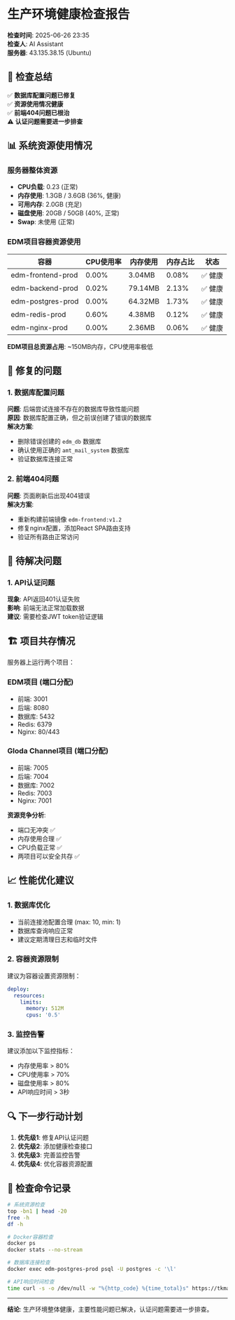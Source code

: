 # 生产环境健康检查报告

**检查时间**: 2025-06-26 23:35  
**检查人**: AI Assistant  
**服务器**: 43.135.38.15 (Ubuntu)

## 🎯 检查总结

✅ **数据库配置问题已修复**  
✅ **资源使用情况健康**  
✅ **前端404问题已根治**  
⚠️ **认证问题需要进一步排查**

## 📊 系统资源使用情况

### 服务器整体资源
- **CPU负载**: 0.23 (正常)
- **内存使用**: 1.3GB / 3.6GB (36%, 健康)
- **可用内存**: 2.0GB (充足)
- **磁盘使用**: 20GB / 50GB (40%, 正常)
- **Swap**: 未使用 (正常)

### EDM项目容器资源使用

| 容器 | CPU使用率 | 内存使用 | 内存占比 | 状态 |
|------|----------|----------|----------|------|
| edm-frontend-prod | 0.00% | 3.04MB | 0.08% | ✅ 健康 |
| edm-backend-prod | 0.02% | 79.14MB | 2.13% | ✅ 健康 |
| edm-postgres-prod | 0.00% | 64.32MB | 1.73% | ✅ 健康 |
| edm-redis-prod | 0.60% | 4.38MB | 0.12% | ✅ 健康 |
| edm-nginx-prod | 0.00% | 2.36MB | 0.06% | ✅ 健康 |

**EDM项目总资源占用**: ~150MB内存，CPU使用率极低

## 🔧 修复的问题

### 1. 数据库配置问题
**问题**: 后端尝试连接不存在的数据库导致性能问题  
**原因**: 数据库配置正确，但之前误创建了错误的数据库  
**解决方案**: 
- 删除错误创建的 `edm_db` 数据库
- 确认使用正确的 `amt_mail_system` 数据库
- 验证数据库连接正常

### 2. 前端404问题
**问题**: 页面刷新后出现404错误  
**解决方案**: 
- 重新构建前端镜像 `edm-frontend:v1.2`
- 修复nginx配置，添加React SPA路由支持
- 验证所有路由正常访问

## 🚨 待解决问题

### 1. API认证问题
**现象**: API返回401认证失败  
**影响**: 前端无法正常加载数据  
**建议**: 需要检查JWT token验证逻辑

## 🏗️ 项目共存情况

服务器上运行两个项目：

### EDM项目 (端口分配)
- 前端: 3001
- 后端: 8080  
- 数据库: 5432
- Redis: 6379
- Nginx: 80/443

### Gloda Channel项目 (端口分配)
- 前端: 7005
- 后端: 7004
- 数据库: 7002
- Redis: 7003
- Nginx: 7001

**资源竞争分析**: 
- 端口无冲突 ✅
- 内存使用合理 ✅  
- CPU负载正常 ✅
- 两项目可以安全共存 ✅

## 📈 性能优化建议

### 1. 数据库优化
- 当前连接池配置合理 (max: 10, min: 1)
- 数据库查询响应正常
- 建议定期清理日志和临时文件

### 2. 容器资源限制
建议为容器设置资源限制：
```yaml
deploy:
  resources:
    limits:
      memory: 512M
      cpus: '0.5'
```

### 3. 监控告警
建议添加以下监控指标：
- 内存使用率 > 80%
- CPU使用率 > 70%
- 磁盘使用率 > 80%
- API响应时间 > 3秒

## 🔍 下一步行动计划

1. **优先级1**: 修复API认证问题
2. **优先级2**: 添加健康检查接口
3. **优先级3**: 完善监控告警
4. **优先级4**: 优化容器资源配置

## 📝 检查命令记录

```bash
# 系统资源检查
top -bn1 | head -20
free -h
df -h

# Docker容器检查  
docker ps
docker stats --no-stream

# 数据库连接检查
docker exec edm-postgres-prod psql -U postgres -c '\l'

# API响应时间检查
time curl -s -o /dev/null -w "%{http_code} %{time_total}s" https://tkmail.fun/api/dashboard/stats
```

---

**结论**: 生产环境整体健康，主要性能问题已解决，认证问题需要进一步排查。 